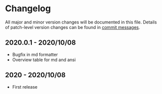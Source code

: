 # Changelog
All major and minor version changes will be documented in this file. Details of
patch-level version changes can be found in [commit messages](../../commits/master).

## 2020.0.1 - 2020/10/08
- Bugfix in md formatter
- Overview table for md and ansi

## 2020 - 2020/10/08
- First release
